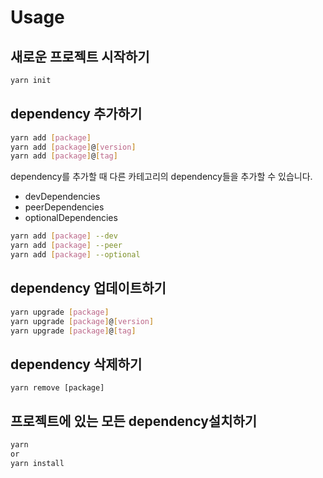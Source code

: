# Usage

## 새로운 프로젝트 시작하기

```bash
yarn init
```

## dependency 추가하기
```bash
yarn add [package]
yarn add [package]@[version]
yarn add [package]@[tag]
```

dependency를 추가할 때 다른 카테고리의 dependency들을 추가할 수 있습니다.

* devDependencies
* peerDependencies
* optionalDependencies

```bash
yarn add [package] --dev
yarn add [package] --peer
yarn add [package] --optional
```

## dependency 업데이트하기

```bash
yarn upgrade [package]
yarn upgrade [package]@[version]
yarn upgrade [package]@[tag]
```

## dependency 삭제하기

```basd
yarn remove [package]
```

## 프로젝트에 있는 모든 dependency설치하기

```bash
yarn
or
yarn install
```
